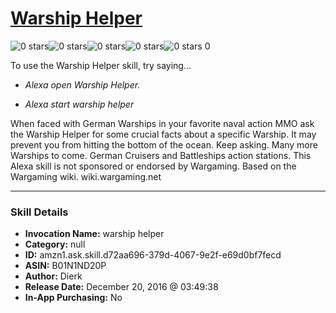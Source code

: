 # [Warship Helper](http://alexa.amazon.com/#skills/amzn1.ask.skill.d72aa696-379d-4067-9e2f-e69d0bf7fecd)
![0 stars](../../images/ic_star_border_black_18dp_1x.png)![0 stars](../../images/ic_star_border_black_18dp_1x.png)![0 stars](../../images/ic_star_border_black_18dp_1x.png)![0 stars](../../images/ic_star_border_black_18dp_1x.png)![0 stars](../../images/ic_star_border_black_18dp_1x.png) 0

To use the Warship Helper skill, try saying...

* *Alexa open Warship Helper.*

* *Alexa start warship helper*

When faced with German Warships in your favorite naval action MMO ask the Warship Helper for some crucial facts about a specific Warship. It may prevent you from hitting the bottom of the ocean. 
Keep asking. Many more Warships to come.
German Cruisers and Battleships action stations.
This Alexa skill is not sponsored or endorsed by Wargaming.
Based on the Wargaming wiki.
wiki.wargaming.net

***

### Skill Details

* **Invocation Name:** warship helper
* **Category:** null
* **ID:** amzn1.ask.skill.d72aa696-379d-4067-9e2f-e69d0bf7fecd
* **ASIN:** B01N1ND20P
* **Author:** Dierk
* **Release Date:** December 20, 2016 @ 03:49:38
* **In-App Purchasing:** No
